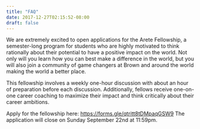```yaml
---
title: "FAQ"
date: 2017-12-27T02:15:52-08:00
draft: false
---
```


We are extremely excited to open applications for the Arete Fellowship, a semester-long program for students who are highly motivated to think rationally about their potential to have a positive impact on the world. Not only will you learn how you can best make a difference in the world, but you will also join a community of game changers at Brown and around the world making the world a better place. 

This fellowship involves a weekly one-hour discussion with about an hour of preparation before each discussion. Additionally, fellows receive one-on-one career coaching to maximize their impact and think critically about their career ambitions.

Apply for the fellowship here: https://forms.gle/qtritt8tDMpaqGSW9
The application will close on Sunday September 22nd at 11:59pm.
